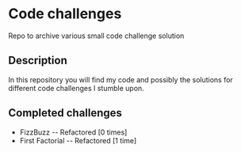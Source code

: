 # Code challenges

Repo to archive various small code challenge solution

## Description

In this repository you will find my code and possibly the solutions for different code challenges I stumble upon.

## Completed challenges

- FizzBuzz -- Refactored [0 times]
- First Factorial -- Refactored [1 time]
